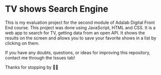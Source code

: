 
# TV shows Search Engine
This is my evaluation project for the second module of Adalab Digital Front End course. This project was done using JavaScript, HTML and CSS. It is a web app to search for TV, getting data from an open API. It shows the results on the screen and allows you to save your favorite shows in a list by clicking on them.

If you have any doubts, questions, or ideas for improving this repository, contact me through the Issues tab!

Thanks for stopping by 👐🌈